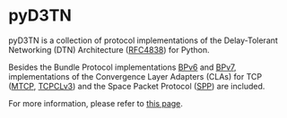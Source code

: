 # pyD3TN

pyD3TN is a collection of protocol implementations of the Delay-Tolerant Networking (DTN) Architecture ([RFC4838](https://datatracker.ietf.org/doc/html/rfc4838)) for Python.

Besides the Bundle Protocol implementations [BPv6](https://datatracker.ietf.org/doc/html/rfc5050) and [BPv7](https://datatracker.ietf.org/doc/rfc9171/), implementations of the Convergence Layer Adapters (CLAs) for TCP ([MTCP](https://datatracker.ietf.org/doc/html/draft-ietf-dtn-mtcpcl-00), [TCPCLv3](https://datatracker.ietf.org/doc/html/rfc7242)) and the Space Packet Protocol ([SPP](https://public.ccsds.org/Pubs/133x0b2e2.pdf)) are included.

For more information, please refer to [this page](https://gitlab.com/d3tn/ud3tn/-/tree/master/pyd3tn#pyd3tn).
